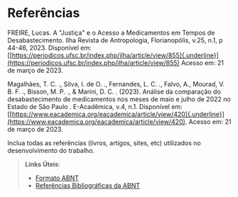# Referências
FREIRE, Lucas. A "Justiça" e o Acesso a Medicamentos em Tempos de
Desabastecimento. Ilha Revista de Antropologia, Florianopólis, v.25,
n.1, p 44-46, 2023. Disponível em:
[[https://periodicos.ufsc.br/index.php/ilha/article/view/855]{.underline}](https://periodicos.ufsc.br/index.php/ilha/article/view/855)
Acesso em: 21 de março de 2023.

Magalhães, T. C. ., Silva, I. de O. ., Fernandes, L. C. ., Falvo, A.,
Mourad, V. B. F. ., Bisson, M. P. ., & Marini, D. C. . (2023). Análise
da comparação do desabastecimento de medicamentos nos meses de maio e
julho de 2022 no Estado de São Paulo . E-Acadêmica, v.4, n.1. Disponível
em:
[[https://www.eacademica.org/eacademica/article/view/420]{.underline}](https://www.eacademica.org/eacademica/article/view/420).
Acesso em: 21 de março de 2023.

Inclua todas as referências (livros, artigos, sites, etc) utilizados no desenvolvimento do trabalho.

> **Links Úteis**:
> - [Formato ABNT](https://www.normastecnicas.com/abnt/trabalhos-academicos/referencias/)
> - [Referências Bibliográficas da ABNT](https://comunidade.rockcontent.com/referencia-bibliografica-abnt/)
